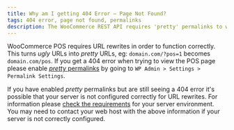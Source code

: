 ```yaml
---
title: Why am I getting 404 Error – Page Not Found?
tags: 404 error, page not found, permalinks
description: The WooCommerce REST API requires 'pretty' permalinks to work correctly.
---
```


WooCommerce POS requires URL rewrites in order to function correctly. 
This turns *ugly* URLs into *pretty* URLs, eg: `domain.com/?pos=1` becomes `domain.com/pos`.
If you get a 404 error when trying to view the POS page please enable [*pretty* permalinks](http://codex.wordpress.org/Using_Permalinks) by going to `WP Admin > Settings > Permalink Settings`. 

If you have enabled *pretty* permalinks but are still seeing a 404 error it's possible that your server is not configured correctly for URL rewrites. 
For information please [check the requirements](https://codex.wordpress.org/Using_Permalinks#mod_rewrite:_.22Pretty_Permalinks.22) for your server environment. 
You may need to contact your web host with the above information if your server is not correctly configured.